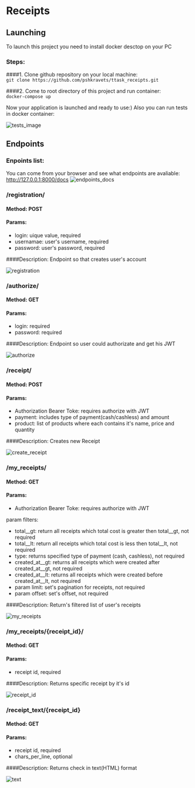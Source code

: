 # Receipts

## Launching
To launch this project you need to install docker desctop on your PC

### Steps:

####1. Clone github repository on your local machine: <br>
`git clone https://github.com/pshkravets/ttask_receipts.git` 
   
####2. Come to root directory of this project and run container: <br>
`docker-compose up`

Now your application is launched and ready to use:) 
Also you can run tests in docker container:

![tests_image](readme_img/docker_execution.png)

## Endpoints 

### Enpoints list:
You can come from your browser and see what endpoints are avaliable: http://127.0.0.1:8000/docs
![endpoints_docs](readme_img/endpoints_list.png)


### /registration/
#### Method: POST <br>
#### Params: 
- login: uique value, required 
- usernamae: user's username, required
- password: user's password, required 


####Description:
Endpoint so that creates user's account

![registration](readme_img/registration_endpoint.png)


### /authorize/
#### Method: GET
#### Params: 
- login: required
- password: required

####Description:
Endpoint so user could authorizate and get his JWT

![authorize](readme_img/authorize.png)


### /receipt/
#### Method: POST
#### Params: 
- Authorization Bearer Toke: requires authorize with JWT
- payment: includes type of payment(cash/cashless) and amount 
- product: list of products where each contains it's name, price and quantity


####Description:
Creates new Receipt

![create_receipt](readme_img/create_receipt.png)


### /my_receipts/
#### Method: GET
#### Params: 
- Authorization Bearer Toke: requires authorize with JWT <br> 

param filters:
- total__gt: return all receipts which total cost is greater then total__gt, not required
- total__lt: return all receipts which total cost is less then total__lt, not required
- type: returns specified type of payment (cash, cashless), not required
- created_at__gt: returns all receipts which were created after created_at__gt, not required
- created_at__lt: returns all receipts which were created before created_at__lt, not required
- param limit: set's pagination for receipts, not required
- param offset: set's offset, not required

####Description:
Return's filtered list of user's receipts


![my_receipts](readme_img/my_receipts.png)



### /my_receipts/{receipt_id}/ 
#### Method: GET
#### Params: 
- receipt id, required

####Description:
Returns specific receipt by it's id


![receipt_id](readme_img/receipt_id.png)


### /receipt_text/{receipt_id} 
#### Method: GET
#### Params: 
- receipt id, required
- chars_per_line, optional 

####Description:
Returns check in text(HTML) format


![text](readme_img/text.png)


